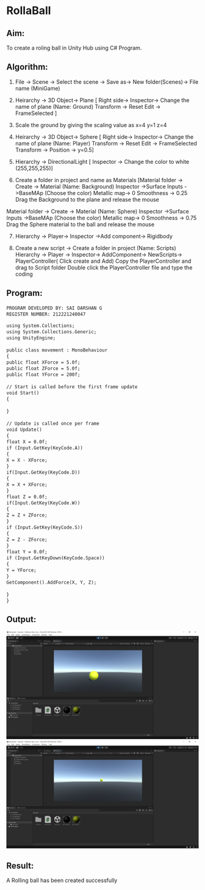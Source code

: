 # RollaBall

## Aim:
To create a roling ball in Unity Hub using C# Program.
## Algorithm:

1. File -> Scene -> Select the scene -> Save as-> New folder(Scenes)-> File name (MiniGame)

2. Heirarchy -> 3D Object-> Plane 
[ Right side-> Inspector-> Change the name of plane (Name: Ground)
Transform -> Reset
Edit -> FrameSelected ]

3. Scale the ground by giving the scaling value as x=4 y=1 z=4

4. Heirarchy -> 3D Object-> Sphere
[ Right side-> Inspector-> Change the name of plane (Name: Player)
Transform -> Reset
Edit -> FrameSelected 
Transform -> Position -> y=0.5]

5. Hierarchy -> DirectionalLight
[ Inspector -> Change the color to white (255,255,255)]

6. Create a folder in project and name as Materials
[Material folder -> Create -> Material (Name: Background)
Inspector ->Surface Inputs ->BaseMAp (Choose the color)
Metallic map-> 0
Smoothness -> 0.25
Drag the Background to the plane and release the mouse

Material folder -> Create -> Material (Name: Sphere)
Inspector ->Surface Inputs ->BaseMAp (Choose the color)
Metallic map-> 0
Smoothness -> 0.75
Drag the Sphere material to the ball and release the mouse

 7. Hierarchy -> Player-> Inspector ->Add component-> Rigidbody

8. Create a new script -> Create a folder in project (Name: Scripts)
Hierarchy -> Player -> Inspector-> AddComponent-> NewScripts-> PlayerController( Click create and Add)
Copy the PlayerController and drag to Script folder
Double click the PlayerController file and type the coding

## Program:
```
PROGRAM DEVELOPED BY: SAI DARSHAN G
REGISTER NUMBER: 212221240047
```
```
using System.Collections;
using System.Collections.Generic;
using UnityEngine;

public class movement : MonoBehaviour
{
public float XForce = 5.0f;
public float ZForce = 5.0f;
public float YForce = 200f;

// Start is called before the first frame update
void Start()
{

}

// Update is called once per frame
void Update()
{
float X = 0.0f;
if (Input.GetKey(KeyCode.A))
{
X = X - XForce;
}
if(Input.GetKey(KeyCode.D))
{
X = X + XForce;
}
float Z = 0.0f;
if(Input.GetKey(KeyCode.W))
{
Z = Z + ZForce;
}
if (Input.GetKey(KeyCode.S))
{
Z = Z - ZForce;
}
float Y = 0.0f;
if (Input.GetKeyDown(KeyCode.Space))
{
Y = YForce;
}
GetComponent().AddForce(X, Y, Z);

}
}
```
## Output:
![inp](1.png)
![inp](2.png)
## Result:
A Rolling  ball has been created successfully
